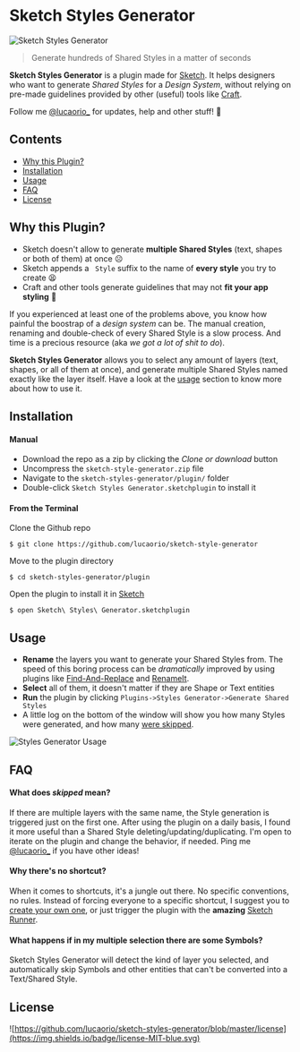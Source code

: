 # Sketch Styles Generator
![Sketch Styles Generator](images/img-header.jpg)
> Generate hundreds of Shared Styles in a matter of seconds

**Sketch Styles Generator** is a plugin made for [Sketch](http://sketchapp.com). It helps designers who want to generate *Shared Styles* for a *Design System*, without relying on pre-made guidelines provided by other (useful) tools like [Craft](https://www.invisionapp.com/craft).

Follow me [@lucaorio_](https://twitter.com/lucaorio_) for updates, help and other stuff! 🎉

## Contents
- [Why this Plugin?](#why-this-plugin)
- [Installation](#installation)
- [Usage](#usage)
- [FAQ](#faq)
- [License](#license)


## Why this Plugin?
* Sketch doesn't allow to generate **multiple Shared Styles** (text, shapes or both of them) at once ☹️
* Sketch appends a ` Style` suffix to the name of **every style** you try to create 😫
* Craft and other tools generate guidelines that may not **fit your app styling** 🤔

If you experienced at least one of the problems above, you know how painful the boostrap of a *design system* can be. The manual creation, renaming and double-check of every Shared Style is a slow process. And time is a precious resource (aka *we got a lot of shit to do*).

**Sketch Styles Generator** allows you to select any amount of layers (text, shapes, or all of them at once), and generate multiple Shared Styles named exactly like the layer itself. Have a look at the [usage](#usage) section to know more about how to use it.


## Installation
#### Manual
* Download the repo as a zip by clicking the _Clone or download_ button
* Uncompress the `sketch-style-generator.zip` file
* Navigate to the `sketch-styles-generator/plugin/` folder
* Double-click `Sketch Styles Generator.sketchplugin` to install it

#### From the Terminal
Clone the Github repo
```
$ git clone https://github.com/lucaorio/sketch-style-generator
```

Move to the plugin directory
```
$ cd sketch-styles-generator/plugin
```

Open the plugin to install it in [Sketch](http://sketchapp.com)
```
$ open Sketch\ Styles\ Generator.sketchplugin
```


## Usage
* **Rename** the layers you want to generate your Shared Styles from. The speed of this boring process can be *dramatically* improved by using plugins like [Find-And-Replace](https://github.com/mscodemonkey/Sketch-Find-And-Replace) and [RenameIt](https://github.com/rodi01/RenameIt).
* **Select** all of them, it doesn't matter if they are Shape or Text entities
* **Run** the plugin by clicking `Plugins->Styles Generator->Generate Shared Styles`
* A little log on the bottom of the window will show you how many Styles were generated, and how many [were skipped](#faq).

![Styles Generator Usage](images/img-usage.gif)

## FAQ
#### What does _skipped_ mean?
If there are multiple layers with the same name, the Style generation is triggered just on the first one. After using the plugin on a daily basis, I found it more useful than a Shared Style deleting/updating/duplicating. I'm open to iterate on the plugin and change the behavior, if needed. Ping me [@lucaorio_](https://twitter.com/lucaorio_) if you have other ideas!

#### Why there's no shortcut?
When it comes to shortcuts, it's a jungle out there. No specific conventions, no rules. Instead of forcing everyone to a specific shortcut, I suggest you to [create your own one](http://sketchshortcuts.com), or just trigger the plugin with the **amazing** [Sketch Runner](http://sketchrunner.com).

#### What happens if in my multiple selection there are some Symbols?
Sketch Styles Generator will detect the kind of layer you selected, and automatically skip Symbols and other entities that can't be converted into a Text/Shared Style.

## License
![https://github.com/lucaorio/sketch-styles-generator/blob/master/license](https://img.shields.io/badge/license-MIT-blue.svg)